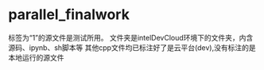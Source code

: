 # parallel_finalwork
标签为“1”的源文件是测试所用。
文件夹是intelDevCloud环境下的文件夹，内含源码、ipynb、sh脚本等
其他cpp文件均已标注好了是云平台(dev),没有标注的是本地运行的源文件
